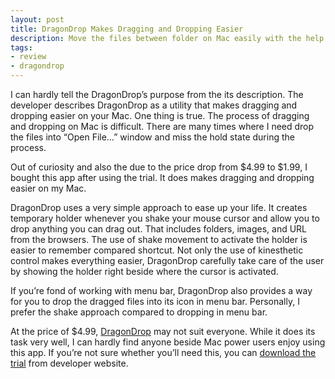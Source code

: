 ```yaml
---
layout: post
title: DragonDrop Makes Dragging and Dropping Easier
description: Move the files between folder on Mac easily with the help of DragonDrop.
tags:
- review
- dragondrop
---
```

I can hardly tell the DragonDrop’s purpose from the its description. The developer describes DragonDrop as a utility that makes dragging and dropping easier on your Mac. One thing is true. The process of dragging and dropping on Mac is difficult. There are many times where I need drop the files into “Open File…” window and miss the hold state during the process.

Out of curiosity and also the due to the price drop from $4.99 to $1.99, I bought this app after using the trial. It does makes dragging and dropping easier on my Mac.

DragonDrop uses a very simple approach to ease up your life. It creates temporary holder whenever you shake your mouse cursor and allow you to drop anything you can drag out. That includes folders, images, and URL from the browsers. The use of shake movement to activate the holder is easier to remember compared shortcut. Not only the use of kinesthetic control makes everything easier, DragonDrop carefully take care of the user by showing the holder right beside where the cursor is activated.

If you’re fond of working with menu bar, DragonDrop also provides a way for you to drop the dragged files into its icon in menu bar. Personally, I prefer the shake approach compared to dropping in menu bar.

At the price of $4.99, [DragonDrop](https://itunes.apple.com/us/app/dragondrop/id499148234?mt=12&uo=4&at=11ld6n&ct=dragondrop "DragonDrop") may not suit everyone. While it does its task very well, I can hardly find anyone beside Mac power users enjoy using this app. If you’re not sure whether you’ll need this, you can [download the trial](http://shinyplasticbag.com/ "DragonDrop, from ShinyPlasticBag") from developer website.

